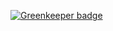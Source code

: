 
[![Greenkeeper badge](https://badges.greenkeeper.io/slikts/tsconfig.svg)](https://greenkeeper.io/)
